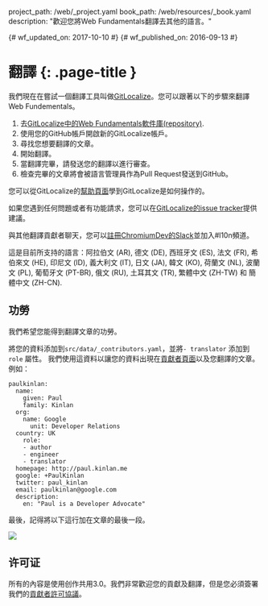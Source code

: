 project_path: /web/_project.yaml
book_path: /web/resources/_book.yaml
description: "歡迎您將Web Fundamentals翻譯去其他的語言。"

{# wf_updated_on: 2017-10-10 #}
{# wf_published_on: 2016-09-13 #}

# 翻譯 {: .page-title }

<!--div class="attempt-right">
  <figure>
    <img src="/web/images/gitlocalize_image0.png">
  </figure>
</div-->

我們現在在嘗試一個翻譯工具叫做[GitLocalize](https://gitlocalize.com/)。您可以跟著以下的步驟來翻譯Web Fundementals。

1. 去[GitLocalize中的Web Fundamentals軟件庫(repository)](https://gitlocalize.com/repo/107).
2. 使用您的GitHub帳戶開啟新的GitLocalize帳戶。
3. 尋找您想要翻譯的文章。
4. 開始翻譯。
5. 當翻譯完畢，請發送您的翻譯以進行審查。
6. 檢查完畢的文章將會被語言管理員作為Pull Request發送到GitHub。

您可以從GitLocalize的[幫助頁面](https://docs.gitlocalize.com/)學到GitLocalize是如何操作的。

如果您遇到任何問題或者有功能請求，您可以在[GitLocalize的issue tracker](https://github.com/gitlocalize/feedback/issues)提供建議。

與其他翻譯貢獻者聊天，您可以[註冊ChromiumDev的Slack](https://chromiumdev-slack.herokuapp.com/)並加入#l10n頻道。

這是目前所支持的語言：阿拉伯文 (AR), 德文 (DE), 西班牙文 (ES),
法文 (FR), 希伯來文 (HE), 印尼文 (ID), 義大利文 (IT), 日文 (JA),
韓文 (KO), 荷蘭文 (NL), 波蘭文 (PL), 葡萄牙文 (PT-BR), 俄文 (RU),
土耳其文 (TR), 繁體中文 (ZH-TW) 和 簡體中文 (ZH-CN).

## 功勞

我們希望您能得到翻譯文章的功勞。

將您的資料添加到`src/data/_contributors.yaml`，並將`- translator` 添加到 `role` 屬性。 我們使用這資料以讓您的資料出現在[貢獻者頁面](/web/resources/contributors)以及您翻譯的文章。 例如：


```
paulkinlan:
  name:
    given: Paul
    family: Kinlan
  org:
    name: Google
      unit: Developer Relations
  country: UK
    role:
    - author
    - engineer
    - translator
  homepage: http://paul.kinlan.me
  google: +PaulKinlan
  twitter: paul_kinlan
  email: paulkinlan@google.com
  description:
    en: "Paul is a Developer Advocate"
```

最後，記得將以下這行加在文章的最後一段。

![](/web/images/gitlocalize_image1.png)

## 许可证

所有的內容是使用创作共用3.0。我們非常歡迎您的貢獻及翻譯，但是您必須簽署我們的[貢獻者許可協議](https://github.com/google/WebFundamentals/blob/master/CONTRIBUTING.md)。
